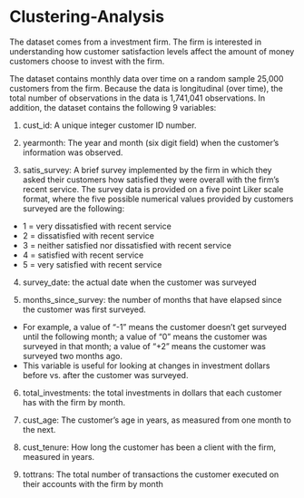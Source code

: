 # Clustering-Analysis


The dataset comes from a investment firm. The firm is interested in understanding how customer satisfaction levels affect the amount of money customers choose to invest with the firm. 

The dataset contains monthly data over time on a random sample 25,000 customers from the firm. Because the data is longitudinal (over time), the total number of observations in the data is 1,741,041 observations. In addition, the dataset contains the following 9 variables:

1.	cust_id: A unique integer customer ID number.

2.	yearmonth: The year and month (six digit field) when the customer’s information was observed.

3.	satis_survey: A brief survey implemented by the firm in which they asked their customers how satisfied they were overall with the firm’s recent service. The survey data is provided on a five point Liker scale format, where the five possible numerical values provided by customers surveyed are the following:

* 1 = very dissatisfied with recent service
*	2 = dissatisfied with recent service
*	3 = neither satisfied nor dissatisfied with recent service
*	4 = satisfied with recent service
*	5 = very satisfied with recent service

4.	survey_date: the actual date when the customer was surveyed 

5.	months_since_survey: the number of months that have elapsed since the customer was first surveyed. 

* For example, a value of “-1” means the customer doesn’t get surveyed until the following month; a value of “0” means the customer was surveyed in that month; a value of “+2” means the customer was surveyed two months ago. 
* This variable is useful for looking at changes in investment dollars before vs. after the customer was surveyed. 

6.	total_investments: the total investments in dollars that each customer has with the firm by month.

7.	cust_age: The customer’s age in years, as measured from one month to the next.

8.	cust_tenure: How long the customer has been a client with the firm, measured in years.

9.	tottrans: The total number of transactions the customer executed on their accounts with the firm by month 


